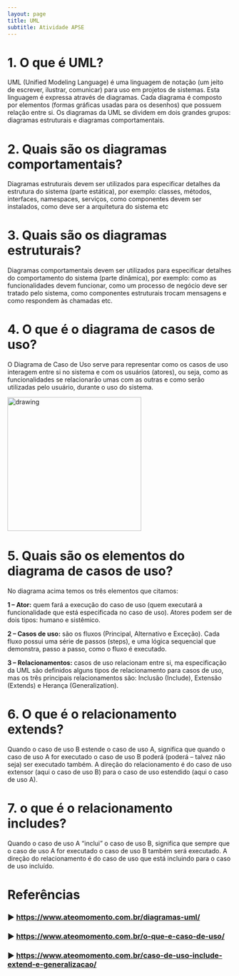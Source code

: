 ```yaml
---
layout: page
title: UML
subtitle: Atividade APSE
---
```


# 1.	O que é UML?
UML (Unified Modeling Language) é uma linguagem de notação (um jeito de escrever, ilustrar, comunicar) para uso em projetos de sistemas.
Esta linguagem é expressa através de diagramas. Cada diagrama é composto por elementos (formas gráficas usadas para os desenhos) que possuem relação entre si.
Os diagramas da UML se dividem em dois grandes grupos: diagramas estruturais e diagramas comportamentais.

# 2.	Quais são os diagramas comportamentais?
Diagramas estruturais devem ser utilizados para especificar detalhes da estrutura do sistema (parte estática), por exemplo: classes, métodos, interfaces, namespaces, serviços, como componentes devem ser instalados, como deve ser a arquitetura do sistema etc

# 3.	Quais são os diagramas estruturais? 
Diagramas comportamentais devem ser utilizados para especificar detalhes do comportamento do sistema (parte dinâmica), por exemplo: como as funcionalidades devem funcionar, como um processo de negócio deve ser tratado pelo sistema, como componentes estruturais trocam mensagens e como respondem às chamadas etc.

# 4.	O que é o diagrama de casos de uso?
O Diagrama de Caso de Uso serve para representar como os casos de uso interagem entre si no sistema e com os usuários (atores), ou seja, como as funcionalidades se relacionarão umas com as outras e como serão utilizadas pelo usuário, durante o uso do sistema.

<img src="https://user-images.githubusercontent.com/57163905/114277989-0044fd00-9a04-11eb-8ced-7dcd473fd8a8.png" alt="drawing" style="width:300px; height:300px;"/>

# 5.	Quais são os elementos do diagrama de casos de uso?
No diagrama acima temos os três elementos que citamos:

**1 – Ator:** quem fará a execução do caso de uso (quem executará a funcionalidade que está especificada no caso de uso). Atores podem ser de dois tipos: humano e sistêmico.

**2 – Casos de uso:** são os fluxos (Principal, Alternativo e Exceção). Cada fluxo possui uma série de passos (steps), e uma lógica sequencial que demonstra, passo a passo, como o fluxo é executado.

**3 – Relacionamentos:** casos de uso relacionam entre si, ma especificação da UML são definidos alguns tipos de relacionamento para casos de uso, mas os três principais relacionamentos são: Inclusão (Include), Extensão (Extends) e Herança (Generalization).

# 6.	O que é o relacionamento extends?
Quando o caso de uso B estende o caso de uso A, significa que quando o caso de uso A for executado o caso de uso B poderá (poderá – talvez não seja) ser executado também. A direção do relacionamento é do caso de uso extensor (aqui o caso de uso B) para o caso de uso estendido (aqui o caso de uso A).

# 7.	o que é o relacionamento includes?
Quando o caso de uso A “inclui” o caso de uso B, significa que sempre que o caso de uso A for executado o caso de uso B também será executado. A direção do relacionamento é do caso de uso que está incluindo para o caso de uso incluído.

# Referências
### ▶ <https://www.ateomomento.com.br/diagramas-uml/>
### ▶ <https://www.ateomomento.com.br/o-que-e-caso-de-uso/>
### ▶ <https://www.ateomomento.com.br/caso-de-uso-include-extend-e-generalizacao/>
